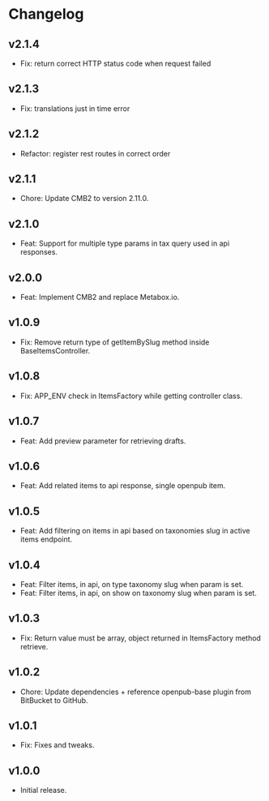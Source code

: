 # Changelog

## v2.1.4

- Fix: return correct HTTP status code when request failed

## v2.1.3

- Fix: translations just in time error

## v2.1.2

- Refactor: register rest routes in correct order

## v2.1.1

- Chore: Update CMB2 to version 2.11.0.

## v2.1.0

- Feat: Support for multiple type params in tax query used in api responses.

## v2.0.0

- Feat: Implement CMB2 and replace Metabox.io.

## v1.0.9

- Fix: Remove return type of getItemBySlug method inside BaseItemsController.

## v1.0.8

- Fix: APP_ENV check in ItemsFactory while getting controller class.

## v1.0.7

- Feat: Add preview parameter for retrieving drafts.

## v1.0.6

- Feat: Add related items to api response, single openpub item.

## v1.0.5

- Feat: Add filtering on items in api based on taxonomies slug in active items endpoint.

## v1.0.4

- Feat: Filter items, in api, on type taxonomy slug when param is set.
- Feat: Filter items, in api, on show on taxonomy slug when param is set.

## v1.0.3

- Fix: Return value must be array, object returned in ItemsFactory method retrieve.

## v1.0.2

- Chore: Update dependencies + reference openpub-base plugin from BitBucket to GitHub.

## v1.0.1

- Fix: Fixes and tweaks.

## v1.0.0

- Initial release.
